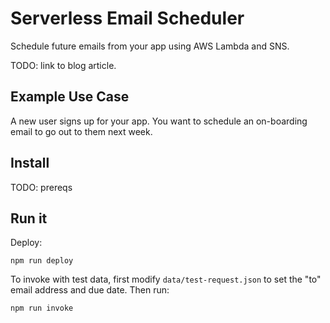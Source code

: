 # Serverless Email Scheduler
Schedule future emails from your app using AWS Lambda and SNS.

TODO: link to blog article.

## Example Use Case
A new user signs up for your app. You want to schedule an on-boarding email to go out to them next week.

## Install
TODO: prereqs

## Run it
Deploy:

```
npm run deploy
```

To invoke with test data, first modify `data/test-request.json` to set the "to" email address and due date. Then run:

```
npm run invoke
```
